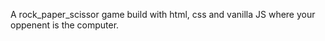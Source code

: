 A  rock_paper_scissor game build with html, css and vanilla JS where your oppenent is the computer.
